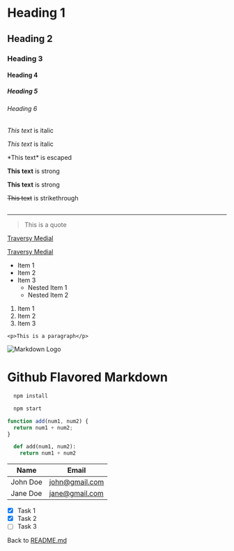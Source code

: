 <!-- Headings -->

# Heading 1

## Heading 2

### Heading 3

#### Heading 4

##### Heading 5

###### Heading 6

<!-- Italics -->

_This text_ is italic

_This text_ is italic

<!-- Escape -->

\*This text\* is escaped

<!-- Strong -->

**This text** is strong

**This text** is strong

<!-- Strikethrough -->

~~This text~~ is strikethrough

## <!-- Horizontal Rule -->

---

<!-- Blockquote -->

> This is a quote

<!-- Links -->

[Traversy Medial](http://www.traversymedia.com)

[Traversy Medial](http://www.traversymedia.com 'Traversy Media')

<!-- unordered list -->

- Item 1
- Item 2
- Item 3
  - Nested Item 1
  - Nested Item 2

<!-- ordered list -->

1. Item 1
1. Item 2
1. Item 3

<!-- Inline Code Block -->

`<p>This is a paragraph</p>`

<!-- Images -->

![Markdown Logo](https://markdown-here.com/img/icon256.png)

<!-- Github Markdown -->

# Github Flavored Markdown

<!-- Code Blocks -->

```bash
  npm install

  npm start
```

```javascript
function add(num1, num2) {
  return num1 + num2;
}
```

```python
  def add(num1, num2):
    return num1 + num2
```

<!-- Tables -->

| Name     | Email          |
| -------- | -------------- |
| John Doe | john@gmail.com |
| Jane Doe | jane@gmail.com |

<!-- Task Lists -->

- [x] Task 1
- [x] Task 2
- [ ] Task 3

Back to [README.md](./README.md)
